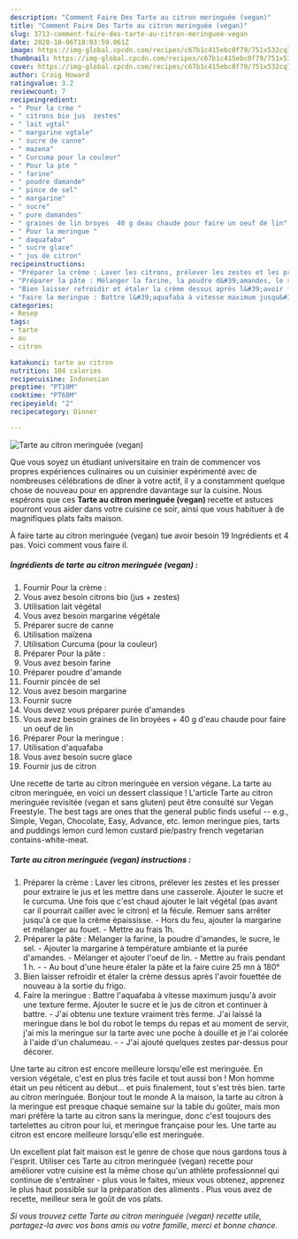 ```yaml
---
description: "Comment Faire Des Tarte au citron meringuée (vegan)"
title: "Comment Faire Des Tarte au citron meringuée (vegan)"
slug: 3713-comment-faire-des-tarte-au-citron-meringuee-vegan
date: 2020-10-06T18:03:59.061Z
image: https://img-global.cpcdn.com/recipes/c67b1c415ebc0f79/751x532cq70/tarte-au-citron-meringuee-vegan-photo-principale-de-la-recette.jpg
thumbnail: https://img-global.cpcdn.com/recipes/c67b1c415ebc0f79/751x532cq70/tarte-au-citron-meringuee-vegan-photo-principale-de-la-recette.jpg
cover: https://img-global.cpcdn.com/recipes/c67b1c415ebc0f79/751x532cq70/tarte-au-citron-meringuee-vegan-photo-principale-de-la-recette.jpg
author: Craig Howard
ratingvalue: 3.2
reviewcount: 7
recipeingredient:
- " Pour la crme "
- " citrons bio jus  zestes"
- " lait vgtal"
- " margarine vgtale"
- " sucre de canne"
- " mazena"
- " Curcuma pour la couleur"
- " Pour la pte "
- " farine"
- " poudre damande"
- " pince de sel"
- " margarine"
- " sucre"
- " pure damandes"
- " graines de lin broyes  40 g deau chaude pour faire un oeuf de lin"
- " Pour la meringue "
- " daquafaba"
- " sucre glace"
- " jus de citron"
recipeinstructions:
- "Préparer la crème : Laver les citrons, prélever les zestes et les presser pour extraire le jus et les mettre dans une casserole. Ajouter le sucre et le curcuma. Une fois que c&#39;est chaud ajouter le lait végétal (pas avant car il pourrait cailler avec le citron) et la fécule. Remuer sans arrêter jusqu&#39;à ce que la crème épaississe. Hors du feu, ajouter la margarine et mélanger au fouet. Mettre au frais 1h."
- "Préparer la pâte : Mélanger la farine, la poudre d&#39;amandes, le sucre, le sel. Ajouter la margarine à température ambiante et la purée d&#39;amandes. Mélanger et ajouter l&#39;oeuf de lin. Mettre au frais pendant 1 h.  Au bout d&#39;une heure étaler la pâte et la faire cuire 25 mn à 180°"
- "Bien laisser refroidir et étaler la crème dessus après l&#39;avoir fouettée de nouveau à la sortie du frigo."
- "Faire la meringue : Battre l&#39;aquafaba à vitesse maximum jusqu&#39;à avoir une texture ferme. Ajouter le sucre et le jus de citron et continuer à battre. J&#39;ai obtenu une texture vraiment très ferme. J&#39;ai laissé la meringue dans le bol du robot le temps du repas et au moment de servir, j&#39;ai mis la meringue sur la tarte avec une poche à douille et je l&#39;ai colorée à l&#39;aide d&#39;un chalumeau.  J&#39;ai ajouté quelques zestes par-dessus pour décorer."
categories:
- Resep
tags:
- tarte
- au
- citron

katakunci: tarte au citron 
nutrition: 104 calories
recipecuisine: Indonesian
preptime: "PT10M"
cooktime: "PT60M"
recipeyield: "2"
recipecategory: Dinner

---
```



![Tarte au citron meringuée (vegan)](https://img-global.cpcdn.com/recipes/c67b1c415ebc0f79/751x532cq70/tarte-au-citron-meringuee-vegan-photo-principale-de-la-recette.jpg)

Que vous soyez un étudiant universitaire en train de commencer vos propres expériences culinaires ou un cuisinier expérimenté avec de nombreuses célébrations de dîner à votre actif, il y a constamment quelque chose de nouveau pour en apprendre davantage sur la cuisine. Nous espérons que ces <strong> Tarte au citron meringuée (vegan) </strong> recette et astuces pourront vous aider dans votre cuisine ce soir, ainsi que vous habituer à de magnifiques plats faits maison.

<!--inarticleads1-->

À faire tarte au citron meringuée (vegan) tue avoir besoin 19 Ingrédients et 4 pas. Voici comment vous faire il.

##### Ingrédients de tarte au citron meringuée (vegan) :

1. Fournir  Pour la crème :
1. Vous avez besoin  citrons bio (jus + zestes)
1. Utilisation  lait végétal
1. Vous avez besoin  margarine végétale
1. Préparer  sucre de canne
1. Utilisation  maïzena
1. Utilisation  Curcuma (pour la couleur)
1. Préparer  Pour la pâte :
1. Vous avez besoin  farine
1. Préparer  poudre d&#39;amande
1. Fournir  pincée de sel
1. Vous avez besoin  margarine
1. Fournir  sucre
1. Vous devez vous préparer  purée d&#39;amandes
1. Vous avez besoin  graines de lin broyées + 40 g d&#39;eau chaude pour faire un oeuf de lin
1. Préparer  Pour la meringue :
1. Utilisation  d&#39;aquafaba
1. Vous avez besoin  sucre glace
1. Fournir  jus de citron


Une recette de tarte au citron meringuée en version végane. La tarte au citron meringuée, en voici un dessert classique ! L&#39;article Tarte au citron meringuée revisitée (vegan et sans gluten) peut être consulté sur Vegan Freestyle. The best tags are ones that the general public finds useful -- e.g., Simple, Vegan, Chocolate, Easy, Advance, etc. lemon meringue pies, tarts and puddings lemon curd lemon custard pie/pastry french vegetarian contains-white-meat. 

<!--inarticleads2-->

##### Tarte au citron meringuée (vegan) instructions :

1. Préparer la crème : Laver les citrons, prélever les zestes et les presser pour extraire le jus et les mettre dans une casserole. Ajouter le sucre et le curcuma. Une fois que c&#39;est chaud ajouter le lait végétal (pas avant car il pourrait cailler avec le citron) et la fécule. Remuer sans arrêter jusqu&#39;à ce que la crème épaississe. - Hors du feu, ajouter la margarine et mélanger au fouet. - Mettre au frais 1h.
1. Préparer la pâte : Mélanger la farine, la poudre d&#39;amandes, le sucre, le sel. - Ajouter la margarine à température ambiante et la purée d&#39;amandes. - Mélanger et ajouter l&#39;oeuf de lin. - Mettre au frais pendant 1 h. -  - Au bout d&#39;une heure étaler la pâte et la faire cuire 25 mn à 180°
1. Bien laisser refroidir et étaler la crème dessus après l&#39;avoir fouettée de nouveau à la sortie du frigo.
1. Faire la meringue : Battre l&#39;aquafaba à vitesse maximum jusqu&#39;à avoir une texture ferme. Ajouter le sucre et le jus de citron et continuer à battre. - J&#39;ai obtenu une texture vraiment très ferme. J&#39;ai laissé la meringue dans le bol du robot le temps du repas et au moment de servir, j&#39;ai mis la meringue sur la tarte avec une poche à douille et je l&#39;ai colorée à l&#39;aide d&#39;un chalumeau. -  - J&#39;ai ajouté quelques zestes par-dessus pour décorer.


Une tarte au citron est encore meilleure lorsqu&#39;elle est meringuée. En version végétale, c&#39;est en plus très facile et tout aussi bon ! Mon homme était un peu réticent au début… et puis finalement, tout s&#39;est très bien. tarte au citron meringuée. Bonjour tout le monde A la maison, la tarte au citron à la meringue est presque chaque semaine sur la table du goûter, mais mon mari préfère la tarte au citron sans la meringue, donc c&#39;est toujours des tartelettes au citron pour lui, et meringue française pour les. Une tarte au citron est encore meilleure lorsqu&#39;elle est meringuée. 

<!--inarticleads1-->

<p>
Un excellent plat fait maison est le genre de chose que nous gardons tous à l'esprit. Utiliser ces Tarte au citron meringuée (vegan) recette pour améliorer votre cuisine est la même chose qu'un athlète professionnel qui continue de s'entraîner - plus vous le faites, mieux vous obtenez, apprenez le plus haut possible sur la préparation des aliments . Plus vous avez de recette, meilleur sera le goût de vos plats.
</p>

<p>
<i>Si vous trouvez cette Tarte au citron meringuée (vegan) recette utile, partagez-la avec vos bons amis ou votre famille, merci et bonne chance.</i>
</p>
